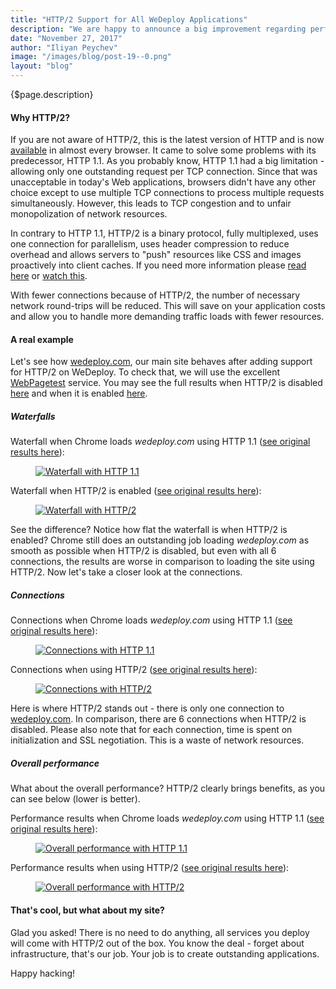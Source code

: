 ```yaml
---
title: "HTTP/2 Support for All WeDeploy Applications"
description: "We are happy to announce a big improvement regarding performance - now HTTP/2 is the default protocol for all applications hosted on WeDeploy. This is a big step ahead, carrying multiple benefits."
date: "November 27, 2017"
author: "Iliyan Peychev"
image: "/images/blog/post-19--0.png"
layout: "blog"
---
```


<article>

{$page.description}

#### Why HTTP/2?

If you are not aware of HTTP/2, this is the latest version of HTTP and is now [available](https://caniuse.com/#feat=http2) in almost every browser. It came to solve some problems with its predecessor, HTTP 1.1. As you probably know, HTTP 1.1 had a big limitation - allowing only one outstanding request per TCP connection. Since that was unacceptable in today's Web applications, browsers didn't have any other choice except to use multiple TCP connections to process multiple requests simultaneously. However, this leads to TCP congestion and to unfair monopolization of network resources.

In contrary to HTTP 1.1, HTTP/2 is a binary protocol, fully multiplexed, uses one connection for parallelism, uses header compression to reduce overhead and allows servers to "push" resources like CSS and images proactively into client caches. If you need more information please [read here](https://http2.github.io/) or [watch this](https://www.youtube.com/watch?v=qyexqwG6fGI).

With fewer connections because of HTTP/2, the number of necessary network round-trips will be reduced. This will save on your application costs and allow you to handle more demanding traffic loads with fewer resources.

#### A real example

Let's see how [wedeploy.com](https://wedeploy.com), our main site behaves after adding support for HTTP/2 on WeDeploy. To check that, we will use the excellent [WebPagetest](https://www.webpagetest.org/) service. You may see the full results when HTTP/2 is disabled [here](http://www.webpagetest.org/result/171122_PQ_698aee2613000d25275de656217c2df9/) and when it is enabled [here](http://www.webpagetest.org/result/171122_AP_f1c8769f86cf310ed8dfed45a5ce88af/).

##### Waterfalls

Waterfall when Chrome loads *wedeploy.com* using HTTP 1.1 ([see original results here](http://www.webpagetest.org/result/171122_PQ_698aee2613000d25275de656217c2df9/1/details)):

<figure>
  <a href="http://www.webpagetest.org/result/171122_PQ_698aee2613000d25275de656217c2df9/1/details">
    <img src="/images/blog/post-19-waterfall-http1.1.png" alt="Waterfall with HTTP 1.1">
  </a>
</figure>

Waterfall when HTTP/2 is enabled ([see original results here](http://www.webpagetest.org/result/171122_AP_f1c8769f86cf310ed8dfed45a5ce88af/1/details)):

<figure>
  <a href="http://www.webpagetest.org/result/171122_AP_f1c8769f86cf310ed8dfed45a5ce88af/1/details">
    <img src="/images/blog/post-19-waterfall-http2.png" alt="Waterfall with HTTP/2">
  </a>
</figure>

See the difference? Notice how flat the waterfall is when HTTP/2 is enabled? Chrome still does an outstanding job loading *wedeploy.com* as smooth as possible when HTTP/2 is disabled, but even with all 6 connections, the results are worse in comparison to loading the site using HTTP/2. Now let's take a closer look at the connections.

##### Connections

Connections when Chrome loads *wedeploy.com* using HTTP 1.1 ([see original results here](http://www.webpagetest.org/result/171122_PQ_698aee2613000d25275de656217c2df9/1/details/)):

<figure>
  <a href="http://www.webpagetest.org/result/171122_PQ_698aee2613000d25275de656217c2df9/1/details/">
    <img src="/images/blog/post-19-connections-http1.1.png" alt="Connections with HTTP 1.1">
  </a>
</figure>

Connections when using HTTP/2 ([see original results here](http://www.webpagetest.org/result/171122_AP_f1c8769f86cf310ed8dfed45a5ce88af/1/details/)):

<figure>
  <a href="http://www.webpagetest.org/result/171122_AP_f1c8769f86cf310ed8dfed45a5ce88af/1/details/">
    <img src="/images/blog/post-19-connections-http2.png" alt="Connections with HTTP/2">
  </a>
</figure>

Here is where HTTP/2 stands out - there is only one connection to [wedeploy.com](wedeploy.com). In comparison, there are 6 connections when HTTP/2 is disabled. Please also note that for each connection, time is spent on initialization and SSL negotiation. This is a waste of network resources.

##### Overall performance

What about the overall performance? HTTP/2 clearly brings benefits, as you can see below (lower is better).

Performance results when Chrome loads *wedeploy.com* using HTTP 1.1 ([see original results here](http://www.webpagetest.org/result/171122_PQ_698aee2613000d25275de656217c2df9/)):

<figure>
  <a href="http://www.webpagetest.org/result/171122_PQ_698aee2613000d25275de656217c2df9/">
    <img src="/images/blog/post-19-performance-http1.1.png" alt="Overall performance with HTTP 1.1">
  </a>
</figure>

Performance results when using HTTP/2 ([see original results here](http://www.webpagetest.org/result/171122_AP_f1c8769f86cf310ed8dfed45a5ce88af/)):

<figure>
  <a href="http://www.webpagetest.org/result/171122_AP_f1c8769f86cf310ed8dfed45a5ce88af/">
    <img src="/images/blog/post-19-performance-http2.png" alt="Overall performance with HTTP/2">
  </a>
</figure>

#### That's cool, but what about my site?

Glad you asked! There is no need to do anything, all services you deploy will come with HTTP/2 out of the box. You know the deal - forget about infrastructure, that's our job. Your job is to create outstanding applications.

Happy hacking!

</article>
